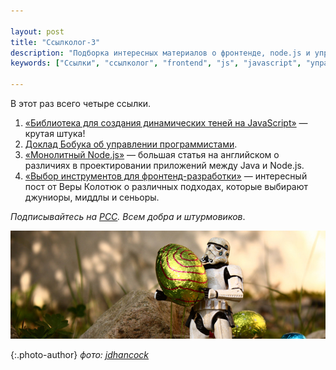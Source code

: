 ```yaml
---

layout: post
title: "Ссылколог-3"
description: "Подборка интересных материалов о фронтенде, node.js и упралении разработкой."
keywords: ["Ссылки", "ссылколог", "frontend", "js", "javascript", "управление проектами"]

---
```


В этот раз всего четыре ссылки.

1.  [«Библиотека для создания динамических теней на JavaScript»][1] — крутая штука!
2.  [Доклад Бобука об управлении программистами][2].
3.  [«Монолитный Node.js»][3] — большая статья на английском о различиях
    в проектировании приложений между Java и Node.js.
4.  [«Выбор инструментов для фронтенд-разработки»][4] — интересный пост
    от Веры Колотюк о различных подходах, которые выбирают джуниоры, миддлы и
    сеньоры.

_Подписывайтесь на [РСС](http://feeds.feedburner.com/anton-shuvalov/FJHar). 
Всем добра и штурмовиков_.

![](/assets/articles-assets/footer/trooper-4.jpg)

{:.photo-author}
_фото: [jdhancock](https://www.flickr.com/photos/jdhancock/)_


[1]: http://bigspaceship.github.io/shine.js/
[2]: http://www.youtube.com/watch?v=d4hUeXxNzUA
[3]: http://www.richardrodger.com/monolithic-nodejs
[4]: http://verakolotyuk.github.io/blog/2014/04/06/frontend-tools/